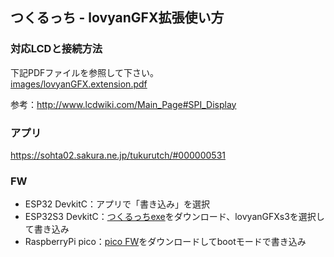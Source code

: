 ## つくるっち - lovyanGFX拡張使い方

### 対応LCDと接続方法

下記PDFファイルを参照して下さい。  
[images/lovyanGFX.extension.pdf](images/lovyanGFX.extension.pdf)

参考：http://www.lcdwiki.com/Main_Page#SPI_Display

### アプリ

https://sohta02.sakura.ne.jp/tukurutch/#000000531

### FW

* ESP32 DevkitC：アプリで「書き込み」を選択  
* ESP32S3 DevkitC：[つくるっちexe](https://github.com/sohtamei/TuKuRutchExe)をダウンロード、lovyanGFXs3を選択して書き込み  
* RaspberryPi pico：[pico FW](https://github.com/sohtamei/TuKuRutch.ext/blob/master/libraries/lovyanGFXpico/src/src.ino.uf2)をダウンロードしてbootモードで書き込み  

